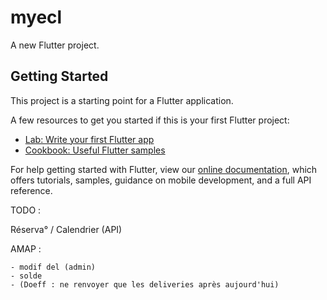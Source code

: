 # myecl

A new Flutter project.

## Getting Started

This project is a starting point for a Flutter application.

A few resources to get you started if this is your first Flutter project:

- [Lab: Write your first Flutter app](https://flutter.dev/docs/get-started/codelab)
- [Cookbook: Useful Flutter samples](https://flutter.dev/docs/cookbook)

For help getting started with Flutter, view our
[online documentation](https://flutter.dev/docs), which offers tutorials,
samples, guidance on mobile development, and a full API reference.


TODO : 

Réserva° / Calendrier (API)

AMAP : 

    - modif del (admin)
    - solde
    - (Doeff : ne renvoyer que les deliveries après aujourd'hui)